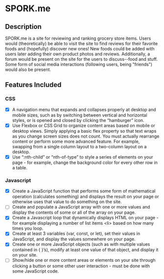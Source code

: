 # SPORK.me

## Description
SPORK.me is a site for reviewing and ranking grocery store items. Users would (theoretically) be able to visit the site to find reviews for their favorite foods and (hopefully) discover new ones! New foods could be added with users later adding their own product photos and reviews. Additionally, a forum would be present on the site for the users to discuss--food and stuff. Some form of social media interactions (following users, being "friends") would also be present.

## Features Included

### CSS
- [x]	A navigation menu that expands and collapses properly at desktop and mobile sizes, such as by switching between vertical and horizontal styles, or is opened and closed by clicking the “hamburger” icon.
- [x] Use Flexbox or CSS Grid to organize content areas based on mobile or desktop views. Simply applying a basic flex property so that text wraps as you change screen sizes does not count. You must actually rearrange content or perform some more advanced feature. For example, swapping from a single column layout to a two-column layout on a desktop.
- [x] Use “:nth-child” or “nth-of-type” to style a series of elements on your page - for example, change the background color for every other row in a table.

### Javascript
- [x] Create a JavaScript function that performs some form of mathematical operation (calculates something) and displays the result on your page or otherwise uses that value to do something on the site.
- [ ] Create and populate a JavaScript array with one or more values and display the contents of some or all of the array on your page.
- [x] Create a Javascript loop that dynamically displays HTML on your page - for example displaying a number of list items \<li> based on how many times you loop.
- [x] Create at least 3 variables (var, const, or let), set their values in JavaScript, and display the values somewhere on your page.
- [x] Create one or more JavaScript objects (such as with multiple values contained in { }’s), modify at least one value of that object, and display it on your site.
- [ ] Show/hide one or more content areas or elements on your site through clicking a button or some other user interaction - must be done with some JavaScript code.
